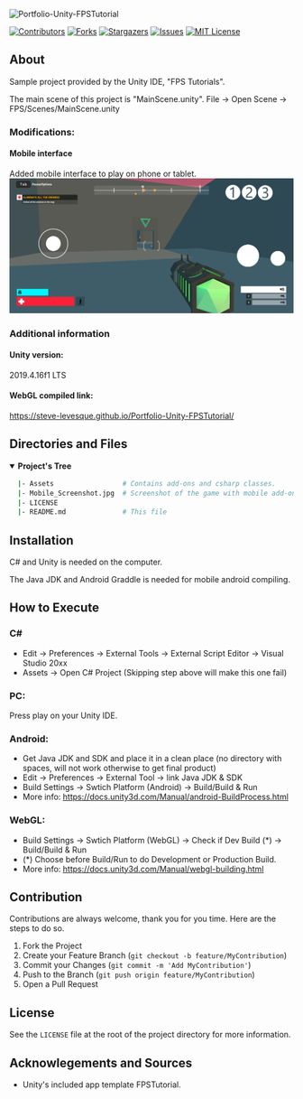 <!-- Repo's Banner -->
![Portfolio-Unity-FPSTutorial](https://user-images.githubusercontent.com/42849270/124336482-2ba33800-db6c-11eb-8d4b-7c0c19092192.png)



<!-- Shield Badges -->
[![Contributors][contributors-shield]][contributors-url]
[![Forks][forks-shield]][forks-url]
[![Stargazers][stars-shield]][stars-url]
[![Issues][issues-shield]][issues-url]
[![MIT License][license-shield]][license-url]



<!-- Description of the Project -->
## About
Sample project provided by the Unity IDE, "FPS Tutorials".

The main scene of this project is "MainScene.unity". File -> Open Scene -> FPS/Scenes/MainScene.unity

### Modifications:
#### Mobile interface
Added mobile interface to play on phone or tablet.
![alt text](https://github.com/steve-levesque/Portfolio-Unity-FPSTutorial/blob/main/Mobile_Screenshot.jpg?raw=true)

### Additional information
#### Unity version:
2019.4.16f1 LTS
#### WebGL compiled link: 
https://steve-levesque.github.io/Portfolio-Unity-FPSTutorial/



<!-- Repo's Content Tree -->
## Directories and Files
<details open>
  <summary><b>Project's Tree</b></summary>
    
  ``` bash
    |- Assets                 # Contains add-ons and csharp classes. 
    |- Mobile_Screenshot.jpg  # Screenshot of the game with mobile add-ons.
    |- LICENSE
    |- README.md              # This file
  ```
</details>


<!-- Getting Started -->
## Installation
C# and Unity is needed on the computer.

The Java JDK and Android Graddle is needed for mobile android compiling.



## How to Execute
### C#
- Edit -> Preferences -> External Tools -> External Script Editor -> Visual Studio 20xx
- Assets -> Open C# Project (Skipping step above will make this one fail)
### PC:
Press play on your Unity IDE.
### Android:
- Get Java JDK and SDK and place it in a clean place (no directory with spaces, will not work otherwise to get final product)
- Edit -> Preferences -> External Tool -> link Java JDK & SDK
- Build Settings -> Swtich Platform (Android) -> Build/Build & Run
- More info: https://docs.unity3d.com/Manual/android-BuildProcess.html
### WebGL:
- Build Settings -> Swtich Platform (WebGL) -> Check if Dev Build (*) -> Build/Build & Run
- (*) Choose before Build/Run to do Development or Production Build.
- More info: https://docs.unity3d.com/Manual/webgl-building.html



<!-- Contribution -->
## Contribution

Contributions are always welcome, thank you for you time. Here are the steps to do so.

1. Fork the Project
2. Create your Feature Branch (`git checkout -b feature/MyContribution`)
3. Commit your Changes (`git commit -m 'Add MyContribution'`)
4. Push to the Branch (`git push origin feature/MyContribution`)
5. Open a Pull Request



<!-- License -->
## License

See the `LICENSE` file at the root of the project directory for more information.



<!-- Acknowlegements and Sources -->
## Acknowlegements and Sources
- Unity's included app template FPSTutorial.



<!-- md links & imgs -->
<!-- https://www.markdownguide.org/basic-syntax/#reference-style-links -->
[contributors-shield]: https://img.shields.io/github/contributors/steve-levesque/Portfolio-Unity-FPSTutorial.svg?style=for-the-badge
[contributors-url]: https://github.com/steve-levesque/Portfolio-Unity-FPSTutorial/graphs/contributors
[forks-shield]: https://img.shields.io/github/forks/steve-levesque/Portfolio-Unity-FPSTutorial.svg?style=for-the-badge
[forks-url]: https://github.com/steve-levesque/Portfolio-Unity-FPSTutorial/network/members
[stars-shield]: https://img.shields.io/github/stars/steve-levesque/Portfolio-Unity-FPSTutorial.svg?style=for-the-badge
[stars-url]: https://github.com/steve-levesque/Portfolio-Unity-FPSTutorial/stargazers
[issues-shield]: https://img.shields.io/github/issues/steve-levesque/Portfolio-Unity-FPSTutorial.svg?style=for-the-badge
[issues-url]: https://github.com/steve-levesque/Portfolio-Unity-FPSTutorial/issues
[license-shield]: https://img.shields.io/github/license/steve-levesque/Portfolio-Unity-FPSTutorial.svg?style=for-the-badge
[license-url]: https://github.com/steve-levesque/Portfolio-Unity-FPSTutorial/blob/main/LICENSE

